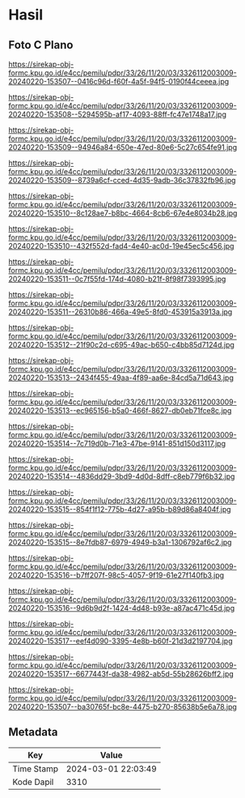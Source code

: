 # Hasil

## Foto C Plano

https://sirekap-obj-formc.kpu.go.id/e4cc/pemilu/pdpr/33/26/11/20/03/3326112003009-20240220-153507--0416c96d-f60f-4a5f-94f5-0190f44ceeea.jpg

https://sirekap-obj-formc.kpu.go.id/e4cc/pemilu/pdpr/33/26/11/20/03/3326112003009-20240220-153508--5294595b-af17-4093-88ff-fc47e1748a17.jpg

https://sirekap-obj-formc.kpu.go.id/e4cc/pemilu/pdpr/33/26/11/20/03/3326112003009-20240220-153509--94946a84-650e-47ed-80e6-5c27c654fe91.jpg

https://sirekap-obj-formc.kpu.go.id/e4cc/pemilu/pdpr/33/26/11/20/03/3326112003009-20240220-153509--8739a6cf-cced-4d35-9adb-36c37832fb96.jpg

https://sirekap-obj-formc.kpu.go.id/e4cc/pemilu/pdpr/33/26/11/20/03/3326112003009-20240220-153510--8c128ae7-b8bc-4664-8cb6-67e4e8034b28.jpg

https://sirekap-obj-formc.kpu.go.id/e4cc/pemilu/pdpr/33/26/11/20/03/3326112003009-20240220-153510--432f552d-fad4-4e40-ac0d-19e45ec5c456.jpg

https://sirekap-obj-formc.kpu.go.id/e4cc/pemilu/pdpr/33/26/11/20/03/3326112003009-20240220-153511--0c7f55fd-174d-4080-b21f-8f98f7393995.jpg

https://sirekap-obj-formc.kpu.go.id/e4cc/pemilu/pdpr/33/26/11/20/03/3326112003009-20240220-153511--26310b86-466a-49e5-8fd0-453915a3913a.jpg

https://sirekap-obj-formc.kpu.go.id/e4cc/pemilu/pdpr/33/26/11/20/03/3326112003009-20240220-153512--21f90c2d-c695-49ac-b650-c4bb85d7124d.jpg

https://sirekap-obj-formc.kpu.go.id/e4cc/pemilu/pdpr/33/26/11/20/03/3326112003009-20240220-153513--2434f455-49aa-4f89-aa6e-84cd5a71d643.jpg

https://sirekap-obj-formc.kpu.go.id/e4cc/pemilu/pdpr/33/26/11/20/03/3326112003009-20240220-153513--ec965156-b5a0-466f-8627-db0eb71fce8c.jpg

https://sirekap-obj-formc.kpu.go.id/e4cc/pemilu/pdpr/33/26/11/20/03/3326112003009-20240220-153514--7c719d0b-71e3-47be-9141-851d150d3117.jpg

https://sirekap-obj-formc.kpu.go.id/e4cc/pemilu/pdpr/33/26/11/20/03/3326112003009-20240220-153514--4836dd29-3bd9-4d0d-8dff-c8eb779f6b32.jpg

https://sirekap-obj-formc.kpu.go.id/e4cc/pemilu/pdpr/33/26/11/20/03/3326112003009-20240220-153515--854f1f12-775b-4d27-a95b-b89d86a8404f.jpg

https://sirekap-obj-formc.kpu.go.id/e4cc/pemilu/pdpr/33/26/11/20/03/3326112003009-20240220-153515--8e7fdb87-6979-4949-b3a1-1306792af6c2.jpg

https://sirekap-obj-formc.kpu.go.id/e4cc/pemilu/pdpr/33/26/11/20/03/3326112003009-20240220-153516--b7ff207f-98c5-4057-9f19-61e27f140fb3.jpg

https://sirekap-obj-formc.kpu.go.id/e4cc/pemilu/pdpr/33/26/11/20/03/3326112003009-20240220-153516--9d6b9d2f-1424-4d48-b93e-a87ac471c45d.jpg

https://sirekap-obj-formc.kpu.go.id/e4cc/pemilu/pdpr/33/26/11/20/03/3326112003009-20240220-153517--eef4d090-3395-4e8b-b60f-21d3d2197704.jpg

https://sirekap-obj-formc.kpu.go.id/e4cc/pemilu/pdpr/33/26/11/20/03/3326112003009-20240220-153517--6677443f-da38-4982-ab5d-55b28626bff2.jpg

https://sirekap-obj-formc.kpu.go.id/e4cc/pemilu/pdpr/33/26/11/20/03/3326112003009-20240220-153507--ba30765f-bc8e-4475-b270-85638b5e6a78.jpg


## Metadata

| Key        | Value               |
| ---------- | ------------------- |
| Time Stamp | 2024-03-01 22:03:49 |
| Kode Dapil | 3310                |



